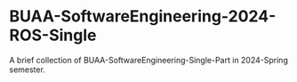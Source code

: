 # BUAA-SoftwareEngineering-2024-ROS-Single
A brief collection of BUAA-SoftwareEngineering-Single-Part in 2024-Spring semester.
